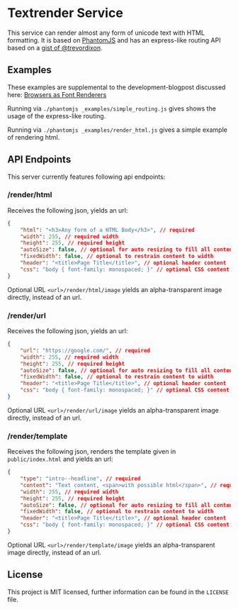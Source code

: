 # Textrender Service

This service can render almost any form of unicode text with HTML formatting.
It is based on [PhantomJS](https://phantomjs.org) and has an express-like
routing API based on a
[gist of @trevordixon](gist.github.com/trevordixon/3061477).

## Examples

These examples are supplemental to the development-blogpost discussed here:
[Browsers as Font Renderers](http://artcom.github.io/browsers-as-font-renderers/)

Running via ``./phantomjs _examples/simple_routing.js`` gives shows the usage
of the express-like routing.

Running via ``./phantomjs _examples/render_html.js`` gives a simple example of
rendering html.

## API Endpoints

This server currently features following api endpoints:

### <url>/render/html

Receives the following json, yields an url:
``` JSON
{
    "html": "<h3>Any form of a HTML Body</h3>", // required
    "width": 255, // required width
    "height": 255, // required height
    "autoSize": false, // optional for auto resizing to fill all content
    "fixedWidth": false, // optional to restrain content to width
    "header": "<title>Page Title</title>", // optional header content
    "css": "body { font-family: monospaced; }" // optional CSS content
}
```
Optional URL ``<url>/render/html/image`` yields an alpha-transparent image
directly, instead of an url.

### <url>/render/url
Receives the following json, yields an url:
``` JSON
{
    "url": "https://google.com/", // required
    "width": 255, // required width
    "height": 255, // required height
    "autoSize": false, // optional for auto resizing to fill all content
    "fixedWidth": false, // optional to restrain content to width
    "header": "<title>Page Title</title>", // optional header content
    "css": "body { font-family: monospaced; }" // optional CSS content
}
```
Optional URL ``<url>/render/url/image`` yields an alpha-transparent image
directly, instead of an url.

### <url>/render/template
Receives the following json, renders the template given in ``public/index.html``
and yields an url:
``` JSON
{
    "type": "intro--headline", // required
    "content": "Text content, <span>with possible html</span>", // required
    "width": 255, // required width
    "height": 255, // required height
    "autoSize": false, // optional for auto resizing to fill all content
    "fixedWidth": false, // optional to restrain content to width
    "header": "<title>Page Title</title>", // optional header content
    "css": "body { font-family: monospaced; }" // optional CSS content
}
```
Optional URL ``<url>/render/template/image`` yields an alpha-transparent image
directly, instead of an url.

## License

This project is MIT licensed, further information can be found in the
``LICENSE`` file.
